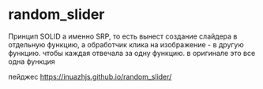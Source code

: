 # random_slider


Принцип SOLID а именно SRP, то есть вынест создание слайдера в отдельную функцию, а обработчик клика на изображение - в другую функцию. чтобы каждая отвечала за одну функцию. в оригинале это все одна функция

пейджес https://inuazhjs.github.io/random_slider/
